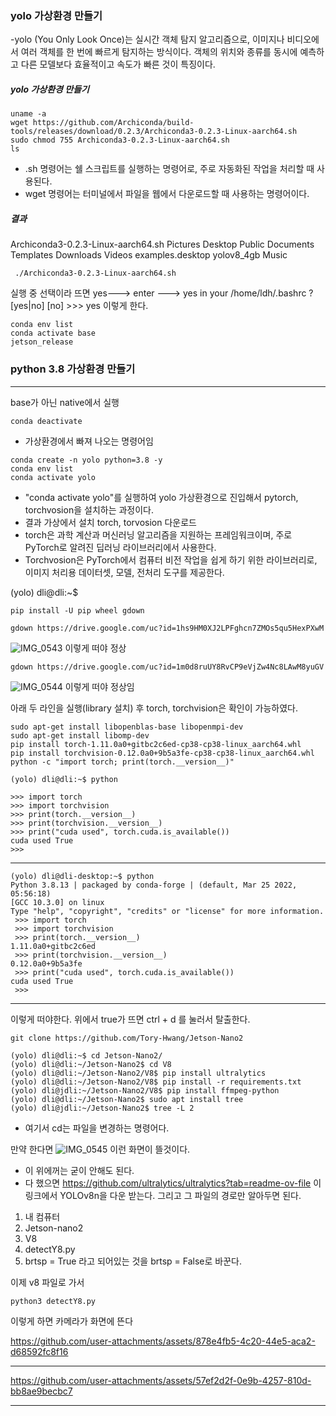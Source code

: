 ### yolo 가상환경 만들기

 -yolo (You Only Look Once)는 실시간 객체 탐지 알고리즘으로, 이미지나 비디오에서 여러 객체를 한 번에 빠르게 탐지하는 방식이다. 객체의 위치와 종류를 동시에 예측하고 다른 모델보다 효율적이고 속도가 빠른 것이 특징이다.
 
##### yolo 가상환경 만들기
    uname -a
    wget https://github.com/Archiconda/build-tools/releases/download/0.2.3/Archiconda3-0.2.3-Linux-aarch64.sh
    sudo chmod 755 Archiconda3-0.2.3-Linux-aarch64.sh
    ls
 - .sh 명령어는 쉘 스크립트를 실행하는 명령어로, 주로 자동화된 작업을 처리할 때 사용된다.
 - wget 명령어는 터미널에서 파일을 웹에서 다운로드할 때 사용하는 명령어이다.
##### 결과

  Archiconda3-0.2.3-Linux-aarch64.sh Pictures Desktop Public Documents Templates Downloads Videos examples.desktop yolov8_4gb Music

     ./Archiconda3-0.2.3-Linux-aarch64.sh
실행 중 선택이라 뜨면
yes---> enter ---> yes in your /home/ldh/.bashrc ? [yes|no] [no] >>> yes
이렇게 한다.

    conda env list
    conda activate base
    jetson_release 

    
### python 3.8 가상환경 만들기
***
base가 아닌 native에서 실행

    conda deactivate
 - 가상환경에서 빠져 나오는 명령어임
   
 ```
conda create -n yolo python=3.8 -y
conda env list
conda activate yolo
 ```

 - "conda activate yolo"를 실행하여 yolo 가상환경으로 진입해서 pytorch, torchvosion을 설치하는 과정이다.
 - 결과 가상에서 설치 torch, torvosion 다운로드
 - torch은 과학 계산과 머신러닝 알고리즘을 지원하는 프레임워크이며, 주로 PyTorch로 알려진 딥러닝 라이브러리에서 사용한다.
 - Torchvosion은 PyTorch에서 컴퓨터 비전 작업을 쉽게 하기 위한 라이브러리로, 이미지 처리용 데이터셋, 모델, 전처리 도구를 제공한다.

(yolo) dli@dli:~$
```
pip install -U pip wheel gdown
```
```
gdown https://drive.google.com/uc?id=1hs9HM0XJ2LPFghcn7ZMOs5qu5HexPXwM
```
![IMG_0543](https://github.com/user-attachments/assets/70cda6f3-3c8c-49f8-a4c7-60ea7a86996e)
이렇게 떠야 정상
```
gdown https://drive.google.com/uc?id=1m0d8ruUY8RvCP9eVjZw4Nc8LAwM8yuGV
```
![IMG_0544](https://github.com/user-attachments/assets/ea45073d-dd77-4150-a563-50f0bb8db702)
이렇게 떠야 정상임
 
아래 두 라인을 실행(library 설치) 후 torch, torchvision은 확인이 가능하였다.

```
sudo apt-get install libopenblas-base libopenmpi-dev
sudo apt-get install libomp-dev
pip install torch-1.11.0a0+gitbc2c6ed-cp38-cp38-linux_aarch64.whl
pip install torchvision-0.12.0a0+9b5a3fe-cp38-cp38-linux_aarch64.whl
python -c "import torch; print(torch.__version__)"
```
```
(yolo) dli@dli:~$ python

>>> import torch
>>> import torchvision
>>> print(torch.__version__)
>>> print(torchvision.__version__)
>>> print("cuda used", torch.cuda.is_available())
cuda used True
>>> 
```
***
```
(yolo) dli@dli-desktop:~$ python
Python 3.8.13 | packaged by conda-forge | (default, Mar 25 2022, 05:56:18) 
[GCC 10.3.0] on linux
Type "help", "copyright", "credits" or "license" for more information.
 >>> import torch
 >>> import torchvision
 >>> print(torch.__version__)
1.11.0a0+gitbc2c6ed
 >>> print(torchvision.__version__)
0.12.0a0+9b5a3fe
 >>> print("cuda used", torch.cuda.is_available())
cuda used True
 >>> 
```
***
이렇게 떠야한다.
위에서 true가 뜨면 ctrl + d 를 눌러서 탈출한다.

```
git clone https://github.com/Tory-Hwang/Jetson-Nano2
```
```
(yolo) dli@dli:~$ cd Jetson-Nano2/
(yolo) dli@dli:~/Jetson-Nano2$ cd V8
(yolo) dli@dli:~/Jetson-Nano2/V8$ pip install ultralytics
(yolo) dli@dli:~/Jetson-Nano2/V8$ pip install -r requirements.txt 
(yolo) dli@jdli:~/Jetson-Nano2/V8$ pip install ffmpeg-python
(yolo) dli@dli:~/Jetson-Nano2$ sudo apt install tree
(yolo) dli@jdli:~/Jetson-Nano2$ tree -L 2
```
 - 여기서 cd는 파일을 변경하는 명령어다.
   
만약 한다면
![IMG_0545](https://github.com/user-attachments/assets/fc1ffdc4-23f1-4f3a-af4b-9224d7f73ab9)
이런 화면이 뜰것이다.

 - 이 위에꺼는 굳이 안해도 된다.
 - 다 했으면 https://github.com/ultralytics/ultralytics?tab=readme-ov-file 이 링크에서
YOLOv8n을 다운 받는다. 그리고 그 파일의 경로만 알아두면 된다.
1. 내 컴퓨터
2. Jetson-nano2
3. V8
4. detectY8.py
5. brtsp = True 라고 되어있는 것을 brtsp = False로 바꾼다.

이제 v8 파일로 가서
```
python3 detectY8.py
```
이렇게 하면 카메라가 화면에 뜬다


https://github.com/user-attachments/assets/878e4fb5-4c20-44e5-aca2-d68592fc8f16
***

https://github.com/user-attachments/assets/57ef2d2f-0e9b-4257-810d-bb8ae9becbc7
***




